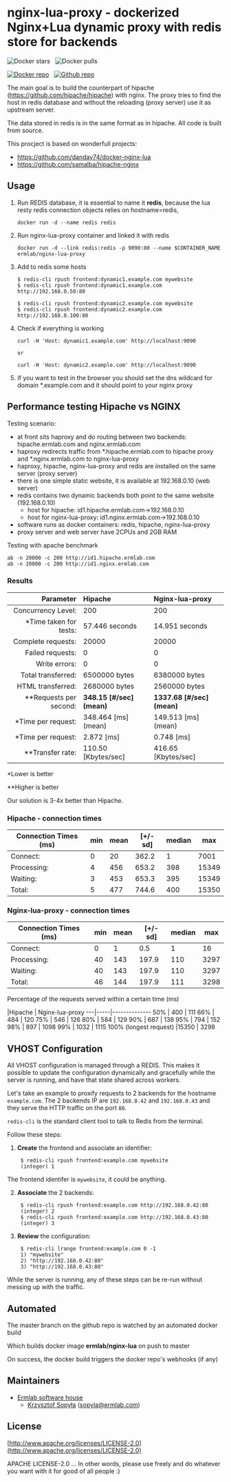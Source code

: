 # nginx-lua-proxy - dockerized Nginx+Lua dynamic proxy with redis store for backends


![Docker stars](https://img.shields.io/docker/stars/ermlab/nginx-lua-proxy.png "Docker stars")
&nbsp;
![Docker pulls](https://img.shields.io/docker/pulls/ermlab/nginx-lua-proxy.png "Docker pulls")

[![Docker repo](https://github.com/Ermlab/nginx-lua-proxy/blob/master/images/docker.png?raw=true "Docker repo")](https://hub.docker.com/r/ermlab/nginx-lua-proxy/)
&nbsp;
[![Github repo](https://github.com/Ermlab/nginx-lua-proxy/blob/master/images/github.png?raw=true "Github repo")](https://github.com/Ermlab/nginx-lua-proxy)

The main goal is to build the counterpart of hipache (https://github.com/hipache/hipache) with nginx.
The proxy tries to find the host in redis database and without the reloading (proxy server) use it as upstream server.

The data stored in redis is in the same format as in hipache. All code is built from source.

This procject is based on wonderfull projects:
* https://github.com/danday74/docker-nginx-lua
* https://github.com/samalba/hipache-nginx

## Usage


1. Run REDIS database, it is essential to name it **redis**, because the lua resty redis connection objects relies on hostname=redis,

    ```
    docker run -d --name redis redis
    ```

2. Run nginx-lua-proxy container and linked it with redis

    ```
    docker run -d --link redis:redis -p 9090:80 --name $CONTAINER_NAME ermlab/nginx-lua-proxy
    ```


3. Add to redis some hosts
   ```
   $ redis-cli rpush frontend:dynamic1.example.com mywebsite
   $ redis-cli rpush frontend:dynamic1.example.com http://192.168.0.50:80

   $ redis-cli rpush frontend:dynamic2.example.com mywebsite
   $ redis-cli rpush frontend:dynamic2.example.com http://192.168.0.100:80
   ```

4. Check if everything is working

   ```
   curl -H 'Host: dynamic1.example.com' http://localhost:9090

   or

   curl -H 'Host: dynamic2.example.com' http://localhost:9090
   ```

5. If you want to test in the browser you should set the dns wildcard for domain \*.example.com and it should point to your nginx proxy

## Performance testing Hipache vs NGINX

Testing scenario:
* at front sits haproxy and do routing between two backends: hipache.ermlab.com and nginx.ermlab.com
* haproxy redirects traffic from \*.hipache.ermlab.com to hipache proxy and \*.nginx.ermlab.com to nginx-lua-proxy
* haproxy, hipache, nginx-lua-proxy and redis are installed on the same server (proxy server)
* there is one simple static website, it is available at 192.168.0.10  (web server)
* redis contains two dynamic backends both point to the same website (192.168.0.10)
    * host for hipache: id1.hipache.ermlab.com->192.168.0.10
    * host for nginx-lua-proxy: id1.nginx.ermlab.com->192.168.0.10
* software runs as docker containers: redis, hipache, nginx-lua-proxy
* proxy server and web server have 2CPUs and 2GB RAM

Testing with apache benchmark

```
ab -n 20000 -c 200 http://id1.hipache.ermlab.com
ab -n 20000 -c 200 http://id1.nginx.ermlab.com
```

### Results



Parameter  | Hipache | Nginx-lua-proxy
-------------: | :-------------|:----------
Concurrency Level:     | 200 | 200
*Time taken for tests:  | 57.446 seconds | 14.951 seconds
Complete requests:     | 20000 | 20000  
Failed requests:       | 0 | 0
Write errors:          | 0 | 0
Total transferred:     | 6500000 bytes | 6380000 bytes
HTML transferred:      |2680000 bytes | 2560000 bytes
**Requests per second:   | **348.15 \[#/sec\] (mean)** | **1337.68 \[#/sec\] (mean)**
*Time per request:      | 348.464 [ms] (mean) | 149.513 [ms] (mean)
*Time per request:      | 2.872 [ms] | 0.748 [ms]
**Transfer rate:         | 110.50 [Kbytes/sec] | 416.65 [Kbytes/sec]

*Lower is better

**Higher is better 

Our solution is 3-4x better than Hipache.

### Hipache - connection times



Connection Times (ms) |  min | mean |[+/-sd] | median |  max
------------|------|---|------|-------|---------------            
Connect:    |   0  |20 | 362.2 |      1  |  7001
Processing: |    4 | 456 | 653.2 |   398 |   15349
Waiting:    |    3 | 453 | 653.3 |    395 |   15349
Total:      |    5 | 477 | 744.6 |    400 |  15350



### Nginx-lua-proxy - connection times


 Connection Times (ms) |  min | mean |[+/-sd] | median |  max
 ------------|------|---|------|-------|---------------   
 Connect:     |   0 |   1 |   0.5 |     1 |     16
 Processing:  |  40 | 143 | 197.9 |   110 |   3297
 Waiting:     |  40 | 143 | 197.9 |   110 |   3297
 Total:       |  46 | 144 | 197.9 |   111 |   3298


 Percentage of the requests served within a certain time (ms)

 |Hipache | Nginx-lua-proxy
 ---|-----|--------------
   50%  |  400 |  111
   66%  |  484 |  120
   75%  |  546 |  126
   80%  |  584 |  129
   90%  |  687 |  138
   95%  |  794 |  152
   98%  |  897 | 1098
   99%  | 1032 | 1115
  100% (longest request) |15350 |  3298


## VHOST Configuration


All VHOST configuration is managed through a REDIS. This makes it possible to update the configuration
dynamically and gracefully while the server is running, and have that state
shared across workers.

Let's take an example to proxify requests to 2 backends for the hostname
`example.com`. The 2 backends IP are `192.168.0.42` and `192.168.0.43` and
they serve the HTTP traffic on the port `80`.

`redis-cli` is the standard client tool to talk to Redis from the terminal.

Follow these steps:

1. __Create__ the frontend and associate an identifier:

        $ redis-cli rpush frontend:example.com mywebsite
        (integer) 1

The frontend identifer is `mywebsite`, it could be anything.

2. __Associate__ the 2 backends:

        $ redis-cli rpush frontend:example.com http://192.168.0.42:80
        (integer) 2
        $ redis-cli rpush frontend:example.com http://192.168.0.43:80
        (integer) 3

3. __Review__ the configuration:

        $ redis-cli lrange frontend:example.com 0 -1
        1) "mywebsite"
        2) "http://192.168.0.42:80"
        3) "http://192.168.0.43:80"

While the server is running, any of these steps can be re-run without messing up
with the traffic.

## Automated


The master branch on the github repo is watched by an automated docker build

Which builds docker image **ermlab/nginx-lua** on push to master

On success, the docker build triggers the docker repo's webhooks (if any)

## Maintainers

* [Ermlab software house](http://ermlab.com)
    * [Krzysztof Sopyła](https://github.com/ksopyla) (sopyla@ermlab.com)

## License


[http://www.apache.org/licenses/LICENSE-2.0](http://www.apache.org/licenses/LICENSE-2.0)

APACHE LICENSE-2.0 ... In other words, please use freely and do whatever you want with it for good of all people :)

